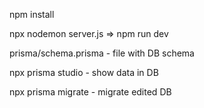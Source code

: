 npm install

npx nodemon server.js  =>  npm run dev


prisma/schema.prisma - file with DB schema

npx prisma studio  - show data in DB

npx prisma migrate - migrate edited DB
